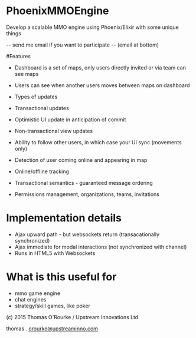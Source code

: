 # PhoenixMMOEngine
Develop a scalable MMO engine using Phoenix/Elixir with some unique things

-- send me email if you want to participate --  (email at bottom)


#Features

 - Dashboard is a set of maps, only users directly invited or via team can see maps
 - Users can see when another users moves between maps on dashboard
- Types of updates
 - Transactional updates
  - Optimistic UI update in anticipation of commit
 - Non-transactional view updates

- Ability to follow other users, in which case your UI sync (movements only)
- Detection of user coming online and appearing in map
- Online/offline tracking
- Transactional semantics - guaranteed message ordering
- Permissions management, organizations, teams, invitations

# Implementation details
- Ajax upward path - but websockets return (transacationally synchronized)
- Ajax immediate for modal interactions (not synchronized with channel)
- Runs in HTML5 with Websockets

# What is this useful for
 - mmo game engine
 - chat engines
 - strategy/skill games, like poker
 
(c) 2015 Thomas O'Rourke / Upstream Innovations Ltd.

thomas . orourke@upstreaminno.com
